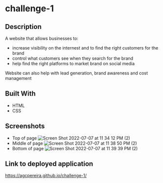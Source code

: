 # challenge-1

## Description
A website that allows businesses to:
* increase visibility on the internest and to find the right customers for the brand
* control what customers see when they search for the brand
* help find the right platforms to market brand on social media

Website can also help with lead generation, brand awareness and cost management

## Built With
* HTML
* CSS

## Screenshots
* Top of page
![Screen Shot 2022-07-07 at 11 34 12 PM (2)](https://user-images.githubusercontent.com/106856333/177911848-45668f01-5bad-4f02-a311-ebcc9e76a1a8.png)
* Middle of page
![Screen Shot 2022-07-07 at 11 38 50 PM (2)](https://user-images.githubusercontent.com/106856333/177912253-8adf4681-ac56-4d51-af6c-485454b04859.png)
* Bottom of page
![Screen Shot 2022-07-07 at 11 39 39 PM (2)](https://user-images.githubusercontent.com/106856333/177912318-08d72d7e-654f-41ed-8235-c4a6cea2c64f.png)

## Link to deployed application
https://agcpereira.github.io/challenge-1/